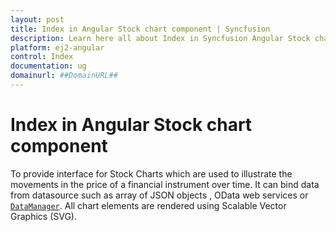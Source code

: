 ```yaml
---
layout: post
title: Index in Angular Stock chart component | Syncfusion
description: Learn here all about Index in Syncfusion Angular Stock chart component of Syncfusion Essential JS 2 and more.
platform: ej2-angular
control: Index 
documentation: ug
domainurl: ##DomainURL##
---
```


# Index in Angular Stock chart component

To provide interface for Stock Charts which are used to illustrate the movements in the price of a financial instrument over time.
It can bind data from  datasource such as array of JSON objects , OData web services or [`DataManager`](http://ej2.syncfusion.com/documentation/data/api-dataManager.html). All chart elements are rendered using Scalable Vector Graphics (SVG).

